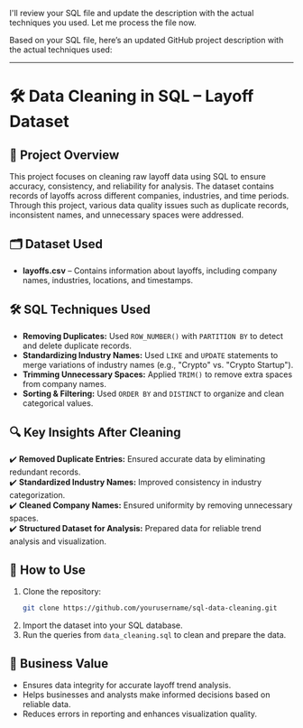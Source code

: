 I'll review your SQL file and update the description with the actual techniques you used. Let me process the file now.

Based on your SQL file, here’s an updated GitHub project description with the actual techniques used:  

---

# 🛠️ Data Cleaning in SQL – Layoff Dataset  

## 📌 Project Overview  
This project focuses on cleaning raw layoff data using SQL to ensure accuracy, consistency, and reliability for analysis. The dataset contains records of layoffs across different companies, industries, and time periods. Through this project, various data quality issues such as duplicate records, inconsistent names, and unnecessary spaces were addressed.  

## 🗂️ Dataset Used  
- **layoffs.csv** – Contains information about layoffs, including company names, industries, locations, and timestamps.  

## 🛠️ SQL Techniques Used  
- **Removing Duplicates:** Used `ROW_NUMBER()` with `PARTITION BY` to detect and delete duplicate records.  
- **Standardizing Industry Names:** Used `LIKE` and `UPDATE` statements to merge variations of industry names (e.g., "Crypto" vs. "Crypto Startup").  
- **Trimming Unnecessary Spaces:** Applied `TRIM()` to remove extra spaces from company names.  
- **Sorting & Filtering:** Used `ORDER BY` and `DISTINCT` to organize and clean categorical values.  

## 🔍 Key Insights After Cleaning  
✔️ **Removed Duplicate Entries:** Ensured accurate data by eliminating redundant records.  
✔️ **Standardized Industry Names:** Improved consistency in industry categorization.  
✔️ **Cleaned Company Names:** Ensured uniformity by removing unnecessary spaces.  
✔️ **Structured Dataset for Analysis:** Prepared data for reliable trend analysis and visualization.  

## 🚀 How to Use  
1. Clone the repository:  
   ```bash
   git clone https://github.com/yourusername/sql-data-cleaning.git
   ```  
2. Import the dataset into your SQL database.  
3. Run the queries from `data_cleaning.sql` to clean and prepare the data.  

## 🎯 Business Value  
- Ensures data integrity for accurate layoff trend analysis.  
- Helps businesses and analysts make informed decisions based on reliable data.  
- Reduces errors in reporting and enhances visualization quality.  
